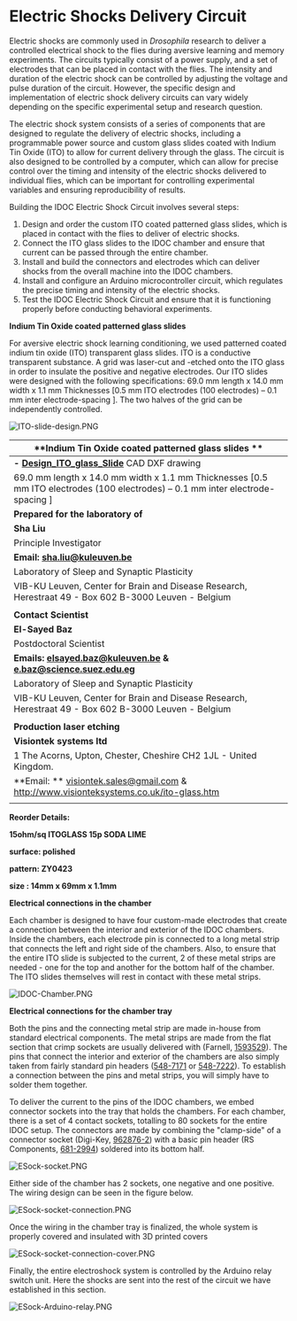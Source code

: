 # **Electric Shocks Delivery Circuit**



Electric shocks are commonly used in *Drosophila* research to deliver a controlled electrical shock to the flies during aversive learning and memory experiments. The circuits typically consist of a power supply, and a set of electrodes that can be placed in contact with the flies. The intensity and duration of the electric shock can be controlled by adjusting the voltage and pulse duration of the circuit. However, the specific design and implementation of electric shock delivery circuits can vary widely depending on the specific experimental setup and research question.

The electric shock system consists of a series of components that are designed to regulate the delivery of electric shocks, including a programmable power source and custom glass slides coated with Indium Tin Oxide (ITO) to allow for current delivery through the glass. The circuit is also designed to be controlled by a computer, which can allow for precise control over the timing and intensity of the electric shocks delivered to individual flies, which can be important for controlling experimental variables and ensuring reproducibility of results.



Building the IDOC Electric Shock Circuit involves several steps:

1. Design and order the custom ITO coated patterned glass slides, which is placed in contact with the flies to deliver of electric shocks.
2. Connect the ITO glass slides to the IDOC chamber and ensure that current can be passed through the entire chamber.
3. Install and build the connectors and electrodes which can deliver shocks from the overall machine into the IDOC chambers.
4. Install and configure an Arduino microcontroller circuit, which regulates the precise timing and intensity of the electric shocks.
5. Test the IDOC Electric Shock Circuit and ensure that it is functioning properly before conducting behavioral experiments.



**Indium Tin Oxide coated patterned glass slides**

For aversive electric shock learning conditioning, we used patterned coated indium tin oxide (ITO) transparent glass slides. ITO is a conductive transparent substance. A grid was laser-cut and -etched onto the ITO glass in order to insulate the positive and negative electrodes. Our ITO slides were designed with the following specifications: 69.0 mm length x 14.0 mm width x 1.1 mm Thicknesses [0.5 mm ITO electrodes (100 electrodes) – 0.1 mm inter electrode-spacing ]. The two halves of the grid can be independently controlled.



![ITO-slide-design.PNG](/assets/Images/ITO-slide-design.PNG)


| **Indium Tin Oxide coated patterned glass slides ** |
| ---------------------------------------- |
| **- [Design_ITO_glass_Slide](../src/ElectricShock)** CAD DXF drawing |
| 69.0 mm length x 14.0 mm width x 1.1 mm Thicknesses [0.5 mm ITO electrodes (100 electrodes) – 0.1 mm inter electrode-spacing ] |
| **Prepared for the  laboratory of**      |
| **Sha Liu**                              |
| Principle Investigator                   |
| **Email:  [sha.liu@kuleuven.be](mailto:sha.liu@kuleuven.be)** |
| Laboratory of Sleep and Synaptic Plasticity |
| VIB-KU Leuven, Center for Brain and Disease Research, Herestraat 49 - Box 602 B-3000 Leuven - Belgium |
|                                          |
| **Contact Scientist**                    |
| **El-Sayed Baz**                         |
| Postdoctoral Scientist                   |
| **Emails: [elsayed.baz@kuleuven.be](mailto:elsayed.baz@kuleuven.be)      &   [e.baz@science.suez.edu.eg](mailto:e.baz@science.suez.edu.eg)** |
| Laboratory of Sleep and Synaptic Plasticity |
| VIB-KU Leuven, Center for Brain and Disease Research, Herestraat 49 - Box 602 B-3000 Leuven - Belgium |
|                                          |
| **Production laser etching**             |
| **Visiontek systems ltd**                |
| 1 The Acorns, Upton,  Chester,  Cheshire CH2 1JL - United Kingdom. |
| **Email:   **  [visiontek.sales@gmail.com](mailto:visiontek.sales@gmail.com)               & http://www.visionteksystems.co.uk/ito-glass.htm |
|                                          |

**Reorder Details:**

**15ohm/sq ITOGLASS 15p SODA LIME**

**surface: polished**

**pattern: ZY0423**

**size : 14mm x 69mm x 1.1mm**


**Electrical connections in the chamber**

Each chamber is designed to have four custom-made electrodes that create a connection between the interior and exterior of the IDOC chambers. Inside the chambers, each electrode pin is connected to a long metal strip that connects the left and right side of the chambers. Also, to ensure that the entire ITO slide is subjected to the current, 2 of these metal strips are needed - one for the top and another for the bottom half of the chamber. The ITO slides themselves will rest in contact with these metal strips.

![IDOC-Chamber.PNG](/assets/Images/IDOC-Chamber.PNG)

**Electrical connections for the chamber tray**

Both the pins and the connecting metal strip are made in-house from standard electrical components. The metal strips are made from the flat section that crimp sockets are usually delivered with (Farnell, [1593529](https://be.farnell.com/multicomp/2226tg/crimp-terminal-24-28awg/dp/1593529?ost=1593529)). The pins that connect the interior and exterior of the chambers are also simply taken from fairly standard pin headers ([548-7171](https://benl.rs-online.com/web/p/pcb-headers/5487171) or  [548-7222](https://benl.rs-online.com/web/p/pcb-headers/5487222)). To establish a connection between the pins and metal strips, you will simply have to solder them together.



To deliver the current to the pins of the IDOC chambers, we embed connector sockets into the tray that holds the chambers. For each chamber, there is a set of 4 contact sockets, totalling to 80 sockets for the entire IDOC setup. The connectors are made by combining the "clamp-side" of a connector socket (Digi-Key, [962876-2](https://www.digikey.be/en/products/detail/te-connectivity-amp-connectors/962876-2/2332160)) with a basic pin header (RS Components, [681-2994](https://benl.rs-online.com/web/p/pcb-headers/6812994/)) soldered into its bottom half.

![ESock-socket.PNG](/assets/Images/ESock-socket.PNG)




Either side of the chamber has 2 sockets, one negative and one positive. The wiring design can be seen in the figure below.


![ESock-socket-connection.PNG](/assets/Images/ESock-socket-connection.PNG)




Once the wiring in the chamber tray is finalized, the whole system is properly covered and insulated with 3D printed covers

![ESock-socket-connection-cover.PNG](/assets/Images/ESock-socket-connection-cover.PNG)




Finally, the entire electroshock system is controlled by the Arduino relay switch unit. Here the shocks are sent into the rest of the circuit we have established in this section.

![ESock-Arduino-relay.PNG](/assets/Images/ESock-Arduino-relay.PNG)
